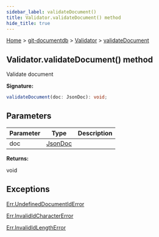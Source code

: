 ```yaml
---
sidebar_label: validateDocument()
title: Validator.validateDocument() method
hide_title: true
---
```


[Home](./index.md) &gt; [git-documentdb](./git-documentdb.md) &gt; [Validator](./git-documentdb.validator.md) &gt; [validateDocument](./git-documentdb.validator.validatedocument.md)

## Validator.validateDocument() method

Validate document

<b>Signature:</b>

```typescript
validateDocument(doc: JsonDoc): void;
```

## Parameters

|  Parameter | Type | Description |
|  --- | --- | --- |
|  doc | [JsonDoc](./git-documentdb.jsondoc.md) |  |

<b>Returns:</b>

void

## Exceptions

[Err.UndefinedDocumentIdError](./git-documentdb.err.undefineddocumentiderror.md)

[Err.InvalidIdCharacterError](./git-documentdb.err.invalididcharactererror.md)

[Err.InvalidIdLengthError](./git-documentdb.err.invalididlengtherror.md)

